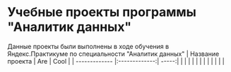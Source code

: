 # Учебные проекты программы "Аналитик данных"
Данные проекты были выполнены в ходе обучения в Яндекс.Практикуме по специальности "Аналитик данных"
| Название проекта       | Are           | Cool  |
| ------------- |:-------------:| -----:|
| | | |
|  | |   |
|  | |    |
